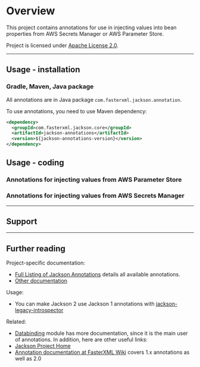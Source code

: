 # Overview

This project contains annotations for use in injecting values into bean properties from AWS Secrets Manager or AWS Parameter Store.

Project is licensed under [Apache License 2.0](http://www.apache.org/licenses/LICENSE-2.0).

-----

## Usage - installation

### Gradle, Maven, Java package

All annotations are in Java package `com.fasterxml.jackson.annotation`.

To use annotations, you need to use Maven dependency:

```xml
<dependency>
  <groupId>com.fasterxml.jackson.core</groupId>
  <artifactId>jackson-annotations</artifactId>
  <version>${jackson-annotations-version}</version>
</dependency>
```

## Usage - coding

### Annotations for injecting values from AWS Parameter Store

### Annotations for injecting values from AWS Secrets Manager

-----

## Support

-----

## Further reading

Project-specific documentation:

* [Full Listing of Jackson Annotations](../../wiki/Jackson-Annotations) details all available annotations.
* [Other documentation](../../wiki)

Usage:

* You can make Jackson 2 use Jackson 1 annotations with [jackson-legacy-introspector](https://github.com/Laures/jackson-legacy-introspector)

Related:

* [Databinding](https://github.com/FasterXML/jackson-databind) module has more documentation, since it is the main user of annotations.
In addition, here are other useful links:
* [Jackson Project Home](http://wiki.fasterxml.com/JacksonHome)
* [Annotation documentation at FasterXML Wiki](http://wiki.fasterxml.com/JacksonAnnotations) covers 1.x annotations as well as 2.0

